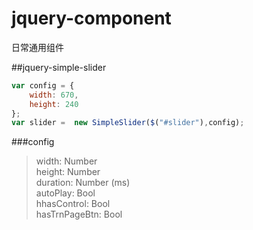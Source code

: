 jquery-component
================

日常通用组件

##jquery-simple-slider
```javascript  
var config = {
    width: 670,
    height: 240
};
var slider =  new SimpleSlider($("#slider"),config);
```
###config  
>width: Number  
height: Number  
duration: Number (ms)  
autoPlay: Bool  
hhasControl: Bool  
hasTrnPageBtn: Bool  
